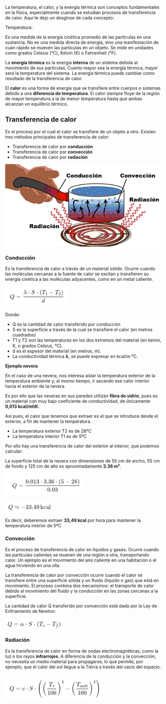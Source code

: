 La temperatura, el calor, y la energía térmica son conceptos fundamentales en la física, especialmente cuando se estudian procesos de transferencia de calor. Aquí te dejo un desglose de cada concepto:

Temperatura:

Es una medida de la energía cinética promedio de las partículas en una sustancia. No es una medida directa de energía, sino una manifestación de cuán rápido se mueven las partículas en un objeto. Se mide en unidades como grados Celsius (°C), Kelvin (K) o Fahrenheit (°F).

La **energía térmica** es la energía **interna** de un sistema debida al movimiento de sus partículas. Cuanto mayor sea la energía térmica, mayor será la temperatura del sistema. La energía térmica puede cambiar como resultado de la transferencia de calor.

El **calor** es una forma de energía que se transfiere entre cuerpos o sistemas debido a una **diferencia de temperatura**. El calor siempre fluye de la región de mayor temperatura a la de menor temperatura hasta que ambas alcanzan un equilibrio térmico.

## Transferencia de calor

Es el proceso por el cual el calor se transfiere de un objeto a otro. Existen tres métodos principales de transferencia de calor:

- Transferencia de calor por **conducción**
- Transferencia de calor por **convección**
- Transferencia de calor por **radiación**

![](img/2024-10-15-11-56-06.png)

### Conducción

Es la transferencia de calor a través de un material sólido. Ocurre cuando las moléculas cercanas a la fuente de calor se excitan y transfieren su energía cinética a las moléculas adyacentes, como en un metal caliente.

![](img/2024-10-15-11-33-44.png)

Donde:

- Q es la cantidad de calor transferido por conducción
- S es la superficie a través de la cual se transfiere el calor (en metros cuadrados)
- 𝑇1 y 𝑇2 son las temperaturas en los dos extremos del material (en kelvin, K, o grados Celsius, °C).
- d es el espesor del material (en metros, m).
- La conductividad térmica **λ**, se puede expresar en kcal/m·°C.

**Ejemplo nevera**

En el caso de una nevera, nos interesa aislar la temperatura exterior de la temperatura ambiente y, al mismo tiempo, ir sacando ese calor interior hacia el exterior de la nevera.

Es por ello que las neveras en sus paredes utilizan **fibra de vidrio**, pues es un material con muy bajo coeficiente de conductividad, de únicamente **0,013 kcal/mhK**.

Así pues, el calor que tenemos que extraer es el que se introduce desde el exterior, a fin de mantener la temperatura.

- La temperatura exterior T2 es de 28ºC
- La temperatura interior T1 es de 5ºC

Por ello hay una transferencia de calor del exterior al interior, que podemos calcular:

La superficie total de la nevera con dimensiones de 55 cm de ancho, 55 cm de fondo y 125 cm de alto es aproximadamente **3.36 m²**.

![](img/2024-10-15-11-50-10.png)

![](img/2024-10-15-11-50-19.png)

Es decir, deberemos extraer **33,49 kcal** por hora para mantener la temperatura interior de 5ºC

### Convección

Es el proceso de transferencia de calor en líquidos y gases. Ocurre cuando las partículas calientes se mueven de una región a otra, transportando calor. Un ejemplo es el movimiento del aire caliente en una habitación o el agua hirviendo en una olla.

La transferencia de calor por convección ocurre cuando el calor se transfiere entre una superficie sólida y un fluido (líquido o gas) que está en movimiento. El proceso combina dos mecanismos: el transporte de calor debido al movimiento del fluido y la conducción en las zonas cercanas a la superficie.

La cantidad de calor Q transferido por convección está dada por la Ley de Enfriamiento de Newton:

![](img/2024-10-15-11-40-00.png)

### Radiación

Es la transferencia de calor en forma de ondas electromagnéticas, como la luz o los rayos **infrarrojos**. A diferencia de la conducción y la convección, no necesita un medio material para propagarse, lo que permite, por ejemplo, que el calor del sol llegue a la Tierra a través del vacío del espacio.

![](img/2024-10-15-11-42-20.png)